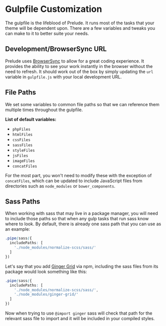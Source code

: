 # Gulpfile Customization
The gulpfile is the lifeblood of Prelude. It runs most of the tasks that your
theme will be dependent upon. There are a few variables and tweaks you can make
to it to better suite your needs.

## Development/BrowserSync URL
Prelude uses [BrowserSync](https://www.browsersync.io/) to allow for a great coding experience. It provides
the ability to see your work instantly in the browser without the need to refresh.
It should work out of the box by simply updating the `url` variable in `gulpfile.js`
with your local development URL.

## File Paths
We set some variables to common file paths so that we can reference them
multiple times throughout the gulpfile.

**List of default variables:**
- `phpFiles`
- `htmlFiles`
- `cssFiles`
- `sassFiles`
- `styleFiles`
- `jsFiles`
- `imageFiles`
- `concatFiles`

For the most part, you won't need to modify these with the exception of
`concatFiles`, which can be updated to include JavaScript files from directories
such as `node_modules` or `bower_components`.

## Sass Paths
When working with sass that may live in a package manager, you will need to include
those paths so that when any gulp tasks that run sass know where to look. By
default, there is already one sass path that you can use as an example:

```scss
.pipe(sass({
  includePaths: [
    './node_modules/normalize-scss/sass/'
  ]
})
```
Let's say that you add [Ginger Grid](https://gingergrid.com) via npm, including
the sass files from its package would look something like this:

```scss
.pipe(sass({
  includePaths: [
    './node_modules/normalize-scss/sass/',
    './node_modules/ginger-grid/'
  ]
})
```

Now when trying to use `@import ginger` sass will check that path for the relevant
sass file to import and it will be included in your compiled styles. 
